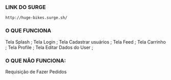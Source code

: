 ### LINK DO SURGE
`http://huge-bikes.surge.sh/`


### O QUE FUNCIONA

Tela Splash ;
Tela Login ;
Tela Cadastrar usuários  ;
Tela Feed ; 
Tela Carrinho ;
Tela Profile ;
Tela Editar Dados do User ;


### O QUE NÃO FUNCIONA:

Requisição de Fazer Pedidos
